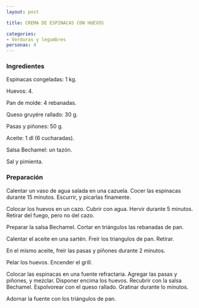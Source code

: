 ```yaml
---
layout: post

title: CREMA DE ESPINACAS CON HUEVOS

categories:
- Verduras y legumbres
personas: 4 
---
```

<h3>Ingredientes</h3>
Espinacas congeladas: 1 kg.

Huevos: 4.

Pan de molde: 4 rebanadas.

Queso gruyére rallado: 30 g.

Pasas y piñones: 50 g.

Aceite: 1 dl (6 cucharadas).

Salsa Bechamel: un tazón.

Sal y pimienta.

<h3>Preparación</h3>
Calentar un vaso de agua salada en una cazuela. Cocer las espinacas durante 15 minutos. Escurrir, y picarlas finamente.

Colocar los huevos en un cazo. Cubrir con agua. Hervir durante 5 minutos. Retirar del fuego, pero no del cazo.

Preparar la salsa Bechamel. Cortar en triángulos las rebanadas de pan.

Calentar el aceite en una sartén. Freír los triangulos de pan. Retirar.

En el mismo aceite, freír las pasas y piñones durante 2 minutos.

Pelar los huevos. Encender el grill.

Colocar las espinacas en una fuente refractaria. Agregar las pasas y piñones, y mezclar. Disponer encima los huevos. Recubrir con la salsa Bechamel. Espolvorear con el queso rallado. Gratinar durante lo minutos.

Adornar la fuente con los triángulos de pan.

